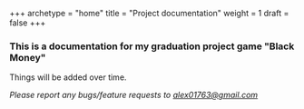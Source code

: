 +++ 
archetype = "home" 
title = "Project documentation" 
weight = 1
draft = false
+++

### This is a documentation for my graduation project game "Black Money"

Things will be added over time.

*Please report any bugs/feature requests to alex01763@gmail.com*